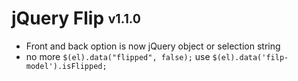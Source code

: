 # jQuery Flip <sub><sup>v1.1.0</sup></sub>

- Front and back option is now jQuery object or selection string
- no more `$(el).data("flipped", false);` use `$(el).data('filp-model').isFlipped;`

